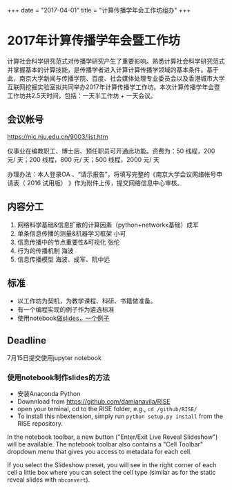 +++
date = "2017-04-01"
title = "计算传播学年会工作坊组办"
+++

# 2017年计算传播学年会暨工作坊

计算社会科学研究范式对传播学研究产生了重要影响。熟悉计算社会科学研究范式并掌握基本的计算技能，是传播学者进入计算计算传播学领域的基本条件。基于此，南京大学新闻与传播学院、百度、社会媒体处理专业委员会以及香港城市大学互联网挖掘实验室拟共同举办2017年计算传播学工作坊。本次计算传播学年会暨工作坊共2.5天时间，包括：一天半工作坊 + 一天会议。


## 会议帐号

https://nic.nju.edu.cn/9003/list.htm

仅事业在编教职工、博士后、预任职员可开通此功能。资费为：50 线程，200 元/ 天；200 线程，800 元/ 天；500 线程，2000 元/ 天

办理办法：本人登录OA 、“请示报告”，将填写完整的《南京大学会议网络帐号申请表（ 2016 试用版）   》作为附件上传，提交网络信息中心审核。



## 内容分工

1. 网络科学基础&信息扩散的计算因素（python+networkx基础）成军
2. 单条信息传播的测量&机器学习框架 小可
3. 信息传播中的节点重要性&可视化 张伦
4. 行为的传播机制 海波
5. 信息传播模型 海波、成军、阮中远

## 标准
- 以工作坊为契机，为教学课程、科研、书籍做准备。
- 有一个编程实现的例子作为遴选标准
- 使用notebook[做slides，一个例子](http://nbviewer.jupyter.org/github/computational-class/cjc/blob/gh-pages/slides/01.slides.slides.html)


## Deadline

7月15日提交使用jupyter notebook

### 使用notebook制作slides的方法

- 安装Anaconda Python
- Downnload from https://github.com/damianavila/RISE
- open your teminal, cd to the RISE folder, e.g.,
  `cd /github/RISE/`
- To install this nbextension, simply run
`python setup.py install`
from the RISE repository.

In the notebook toolbar, a new button ("Enter/Exit Live Reveal Slideshow") will be available. The notebook toolbar also contains a "Cell Toolbar" dropdown menu that gives you access to metadata for each cell.

If you select the Slideshow preset, you will see in the right corner of each cell a little box where you can select the cell type (similar as for the static reveal slides with `nbconvert`).
